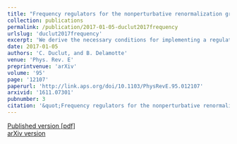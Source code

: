 ```yaml
---
title: "Frequency regulators for the nonperturbative renormalization group: A general study and the model A as a benchmark"
collection: publications
permalink: /publication/2017-01-05-duclut2017frequency
urlslug: 'duclut2017frequency'
excerpt: 'We derive the necessary conditions for implementing a regulator that depends on both momentum and frequency in the nonperturbative renormalization-group flow equations of out-of-equilibrium statistical systems. We consider model A as a benchmark and compute its dynamical critical exponent $z$. This allows us to show that frequency regulators compatible with causality and the fluctuation-dissipation theorem can be devised. We show that when the principle of minimal sensitivity (PMS) is employed to optimize the critical exponents $\eta$,¬†$\nu$, and $z$, the use of frequency regulators becomes necessary to make the PMS a self-consistent criterion.'
date: 2017-01-05
authors: 'C. Duclut, and B. Delamotte'
venue: 'Phys. Rev. E'
preprintvenue: 'arXiv'
volume: '95'
page: '12107'
paperurl: 'http://link.aps.org/doi/10.1103/PhysRevE.95.012107'
arxivid: '1611.07301'
pubnumber: 3
citation: '&quot;Frequency regulators for the nonperturbative renormalization group: A general study and the model A as a benchmark&quot;, C. Duclut, and B. Delamotte, <i>Phys. Rev. E</i> <b>95</b>, 12107 (2017).'
---
```

[Published version <i class="fa fa-external-link-alt fa-xs" aria-hidden="true"></i>](http://link.aps.org/doi/10.1103/PhysRevE.95.012107)
[[pdf] <i class="fa fa-download fa-xs" aria-hidden="true"></i>](http://charlieduclut.github.io/files/duclut2017frequency.pdf)
<br/>
[arXiv version <i class="fa fa-external-link-alt fa-xs" aria-hidden="true"></i>](https://arxiv.org/abs/1611.07301)
